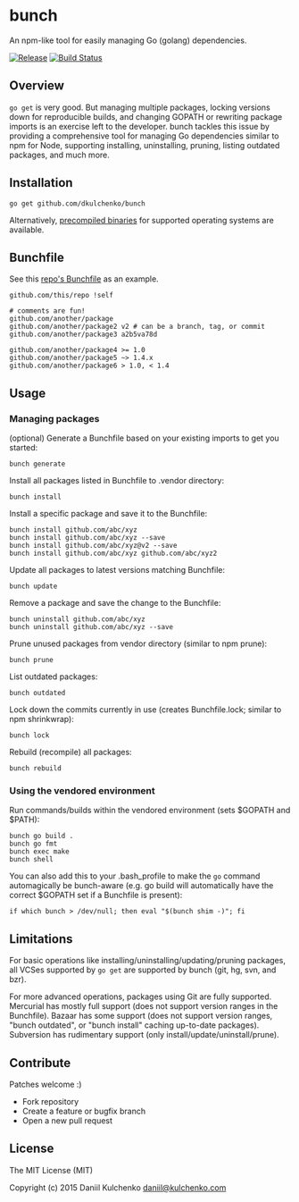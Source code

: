 # bunch

An npm-like tool for easily managing Go (golang) dependencies.

[![Release](https://img.shields.io/github/release/dkulchenko/bunch.svg)](https://github.com/dkulchenko/bunch/releases)
[![Build Status](https://img.shields.io/travis/dkulchenko/bunch.svg)](https://travis-ci.org/dkulchenko/bunch)

## Overview

`go get` is very good. But managing multiple packages, locking versions down for reproducible builds, and 
changing GOPATH or rewriting package imports is an exercise left to the developer. bunch tackles this
issue by providing a comprehensive tool for managing Go dependencies similar to npm for Node, supporting
installing, uninstalling, pruning, listing outdated packages, and much more.

## Installation

```
go get github.com/dkulchenko/bunch
```

Alternatively, [precompiled binaries](https://github.com/dkulchenko/bunch/releases) for 
supported operating systems are available.

## Bunchfile

See this [repo's Bunchfile](https://github.com/dkulchenko/bunch/blob/master/Bunchfile) as an example.

```
github.com/this/repo !self

# comments are fun!
github.com/another/package
github.com/another/package2 v2 # can be a branch, tag, or commit
github.com/another/package3 a2b5va78d

github.com/another/package4 >= 1.0
github.com/another/package5 ~> 1.4.x
github.com/another/package6 > 1.0, < 1.4
```

## Usage

### Managing packages

(optional) Generate a Bunchfile based on your existing imports to get you started:

```
bunch generate
```

Install all packages listed in Bunchfile to .vendor directory:

```
bunch install
```

Install a specific package and save it to the Bunchfile:

```
bunch install github.com/abc/xyz
bunch install github.com/abc/xyz --save
bunch install github.com/abc/xyz@v2 --save
bunch install github.com/abc/xyz github.com/abc/xyz2
```

Update all packages to latest versions matching Bunchfile:

```
bunch update
```

Remove a package and save the change to the Bunchfile:

```
bunch uninstall github.com/abc/xyz
bunch uninstall github.com/abc/xyz --save
```

Prune unused packages from vendor directory (similar to npm prune):

```
bunch prune
```

List outdated packages:

```
bunch outdated
```

Lock down the commits currently in use (creates Bunchfile.lock; similar to npm shrinkwrap):

```
bunch lock
```

Rebuild (recompile) all packages:

```
bunch rebuild
```

### Using the vendored environment

Run commands/builds within the vendored environment (sets $GOPATH and $PATH):

```
bunch go build .
bunch go fmt
bunch exec make
bunch shell
```

You can also add this to your .bash_profile to make the `go` command automagically be bunch-aware (e.g. go build will automatically have the correct $GOPATH set if a Bunchfile is present): 

```
if which bunch > /dev/null; then eval "$(bunch shim -)"; fi
```

## Limitations

For basic operations like installing/uninstalling/updating/pruning packages, all VCSes supported by `go get` are supported by bunch (git, hg, svn, and bzr).

For more advanced operations, packages using Git are fully supported. Mercurial has mostly full support (does not support version ranges in the Bunchfile). Bazaar has some support (does not support version ranges, "bunch outdated", or "bunch install" caching up-to-date packages). Subversion has rudimentary support (only install/update/uninstall/prune).

## Contribute

Patches welcome :)

- Fork repository
- Create a feature or bugfix branch
- Open a new pull request

## License

The MIT License (MIT)

Copyright (c) 2015 Daniil Kulchenko <daniil@kulchenko.com>
